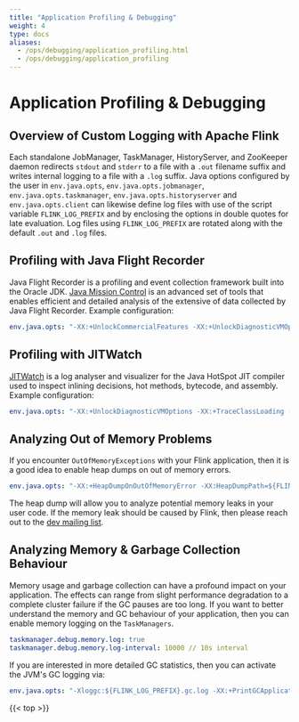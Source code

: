 ```yaml
---
title: "Application Profiling & Debugging"
weight: 4
type: docs
aliases:
  - /ops/debugging/application_profiling.html
  - /ops/debugging/application_profiling
---
```

<!--
Licensed to the Apache Software Foundation (ASF) under one
or more contributor license agreements.  See the NOTICE file
distributed with this work for additional information
regarding copyright ownership.  The ASF licenses this file
to you under the Apache License, Version 2.0 (the
"License"); you may not use this file except in compliance
with the License.  You may obtain a copy of the License at

  http://www.apache.org/licenses/LICENSE-2.0

Unless required by applicable law or agreed to in writing,
software distributed under the License is distributed on an
"AS IS" BASIS, WITHOUT WARRANTIES OR CONDITIONS OF ANY
KIND, either express or implied.  See the License for the
specific language governing permissions and limitations
under the License.
-->

# Application Profiling & Debugging

## Overview of Custom Logging with Apache Flink

Each standalone JobManager, TaskManager, HistoryServer, and ZooKeeper daemon redirects `stdout` and `stderr` to a file
with a `.out` filename suffix and writes internal logging to a file with a `.log` suffix. Java options configured by the
user in `env.java.opts`, `env.java.opts.jobmanager`, `env.java.opts.taskmanager`, `env.java.opts.historyserver` and 
`env.java.opts.client` can likewise define log files with
use of the script variable `FLINK_LOG_PREFIX` and by enclosing the options in double quotes for late evaluation. Log files
using `FLINK_LOG_PREFIX` are rotated along with the default `.out` and `.log` files.

## Profiling with Java Flight Recorder

Java Flight Recorder is a profiling and event collection framework built into the Oracle JDK.
[Java Mission Control](http://www.oracle.com/technetwork/java/javaseproducts/mission-control/java-mission-control-1998576.html)
is an advanced set of tools that enables efficient and detailed analysis of the extensive of data collected by Java
Flight Recorder. Example configuration:

```yaml
env.java.opts: "-XX:+UnlockCommercialFeatures -XX:+UnlockDiagnosticVMOptions -XX:+FlightRecorder -XX:+DebugNonSafepoints -XX:FlightRecorderOptions=defaultrecording=true,dumponexit=true,dumponexitpath=${FLINK_LOG_PREFIX}.jfr"
```

## Profiling with JITWatch

[JITWatch](https://github.com/AdoptOpenJDK/jitwatch/wiki) is a log analyser and visualizer for the Java HotSpot JIT
compiler used to inspect inlining decisions, hot methods, bytecode, and assembly. Example configuration:

```yaml
env.java.opts: "-XX:+UnlockDiagnosticVMOptions -XX:+TraceClassLoading -XX:+LogCompilation -XX:LogFile=${FLINK_LOG_PREFIX}.jit -XX:+PrintAssembly"
```

## Analyzing Out of Memory Problems

If you encounter `OutOfMemoryExceptions` with your Flink application, then it is a good idea to enable heap dumps on out of memory errors.

```yaml
env.java.opts: "-XX:+HeapDumpOnOutOfMemoryError -XX:HeapDumpPath=${FLINK_LOG_PREFIX}.hprof"
```

The heap dump will allow you to analyze potential memory leaks in your user code.
If the memory leak should be caused by Flink, then please reach out to the [dev mailing list](mailto:dev@flink.apache.org).

## Analyzing Memory & Garbage Collection Behaviour

Memory usage and garbage collection can have a profound impact on your application.
The effects can range from slight performance degradation to a complete cluster failure if the GC pauses are too long.
If you want to better understand the memory and GC behaviour of your application, then you can enable memory logging on the `TaskManagers`.

```yaml
taskmanager.debug.memory.log: true
taskmanager.debug.memory.log-interval: 10000 // 10s interval
```

If you are interested in more detailed GC statistics, then you can activate the JVM's GC logging via:

```yaml
env.java.opts: "-Xloggc:${FLINK_LOG_PREFIX}.gc.log -XX:+PrintGCApplicationStoppedTime -XX:+PrintGCDetails -XX:+PrintGCDateStamps -XX:+UseGCLogFileRotation -XX:NumberOfGCLogFiles=10 -XX:GCLogFileSize=10M -XX:+PrintPromotionFailure -XX:+PrintGCCause"
```

{{< top >}}
